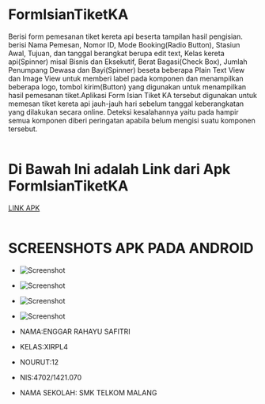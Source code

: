 # FormIsianTiketKA
Berisi form pemesanan tiket kereta api beserta tampilan hasil pengisian. berisi Nama Pemesan, Nomor ID, Mode Booking(Radio Button), 
Stasiun Awal, Tujuan, dan tanggal berangkat berupa edit text, Kelas kereta api(Spinner) misal Bisnis dan Eksekutif, Berat Bagasi(Check Box), 
Jumlah Penumpang Dewasa dan Bayi(Spinner) beseta beberapa Plain Text View dan Image View untuk memberi label pada komponen dan menampilkan
beberapa logo, tombol kirim(Button) yang digunakan untuk menampilkan hasil pemesanan tiket.Aplikasi Form Isian Tiket KA tersebut digunakan untuk 
memesan tiket kereta api jauh-jauh hari sebelum tanggal keberangkatan yang dilakukan secara online. Deteksi kesalahannya yaitu pada hampir
semua komponen diberi peringatan apabila belum mengisi suatu komponen tersebut. 
<br>
<br>
# Di Bawah Ini adalah Link dari Apk FormIsianTiketKA
[LINK APK](https://drive.google.com/open?id=0B1SZFO4fEd8JV3Q1eW40MmRpLWs)
<br>
<br>

# SCREENSHOTS APK PADA ANDROID
+ ![Screenshot](https://github.com/Enggarrahayu/FormIsianTiketKA/blob/740e095c20f10734b33dc60149f280bc0ce30a58/formisi.jpg)

+ ![Screenshot](https://github.com/Enggarrahayu/FormIsianTiketKA/blob/740e095c20f10734b33dc60149f280bc0ce30a58/formisi2.jpg)

+ ![Screenshot](https://github.com/Enggarrahayu/FormIsianTiketKA/blob/740e095c20f10734b33dc60149f280bc0ce30a58/tvhasil.jpg)

+ ![Screenshot](https://github.com/Enggarrahayu/FormIsianTiketKA/blob/740e095c20f10734b33dc60149f280bc0ce30a58/seterror.jpg)

* NAMA:ENGGAR RAHAYU SAFITRI

* KELAS:XIRPL4

* NOURUT:12

* NIS:4702/1421.070

* NAMA SEKOLAH: SMK TELKOM MALANG

